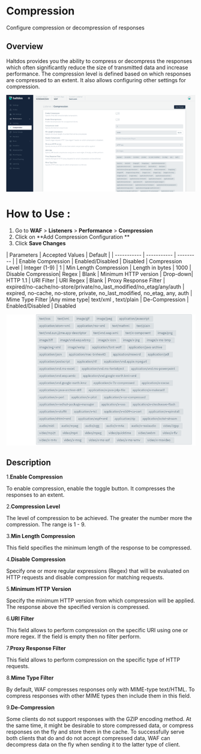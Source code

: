 # Compression
Configure compression or decompression of responses

## Overview 
Haltdos provides you the ability to compress or decompress the responses which often significantly reduce the size of transmitted data and increase performance. The compression level is defined based on which responses are compressed to an extent. It also allows configuring other settings for compression.

![Caching](/img/waf/v2/performance_compression.png)

# How to Use :
1. Go to **WAF** > **Listeners** > **Performance** > **Compression**
2. Click on **Add Compression Configuration ** 
3. Click **Save Changes**

  | Parameters | Accepted Values | Default |
     | ----------- | ----------- | --------- |
     | Enable Compression | Enabled/Disabled | Disabled
     | Compression Level | Integer (1-9) | 1
     | Min Length Compression | Length in bytes | 1000
     | Disable Compression| Regex | Blank
     | Minimum HTTP version | Drop-down| HTTP 1.1
     | URI Filter | URI Regex | Blank
     | Proxy Response Filter | expired/no-cache/no-store/private/no_last_modified/no_etag/any/auth | expired, no-cache, no-store, private, no_last_modified, no_etag, any, auth
     | Mime Type Filter |Any mime type| text/xml , text/plain
     | De-Compression | Enabled/Disabled | Disabled
     
![Compression](/img/waf/v2/performance.png)

## Description 

1.**Enable Compression**

To enable compression, enable the toggle button. It compresses the responses to an extent.

2.**Compression Level**

The level of compression to be achieved. The greater the number more the compression. The range is 1 - 9.

3.**Min Length Compression**

This field specifies the minimum length of the response to be compressed.

4.**Disable Compression**

Specify one or more regular expressions (Regex) that will be evaluated on HTTP requests and disable compression for matching requests.

5.**Minimum HTTP Version**

Specify the minimum HTTP version from which compression will be applied. The response above the specified version is compressed.

6.**URI Filter**

This field allows to perform compression on the specific URI using one or more regex. If the field is empty then no filter perform.

7.**Proxy Response Filter**

This field allows to perform compression on the specific type of HTTP requests. 

8.**Mime Type Filter**

By default, WAF compresses responses only with MIME-type text/HTML. To compress responses with other MIME types then include them in this field.

9.**De-Compression**

Some clients do not support responses with the GZIP encoding method. At the same time, it might be desirable to store compressed data, or compress responses on the fly and store them in the cache. To successfully serve both clients that do and do not accept compressed data, WAF can decompress data on the fly when sending it to the latter type of client.





